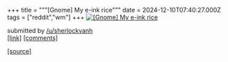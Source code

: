 +++
title = """[Gnome] My e-ink rice"""
date = 2024-12-10T07:40:27.000Z
tags = ["reddit","wm"]
+++
[![[Gnome] My e-ink rice ](https://preview.redd.it/4saj2o3d6z5e1.png?width=640&crop=smart&auto=webp&s=b7c3f35daa9cf2de06e774db8e8a58fa9378359d "[Gnome] My e-ink rice ")](https://www.reddit.com/r/unixporn/comments/1hawnae/gnome_my_eink_rice/)

submitted by [/u/sherlockvanh](https://www.reddit.com/user/sherlockvanh)  
[\[link\]](https://i.redd.it/4saj2o3d6z5e1.png) [\[comments\]](https://www.reddit.com/r/unixporn/comments/1hawnae/gnome_my_eink_rice/)

[[source]](https://www.reddit.com/r/unixporn/comments/1hawnae/gnome_my_eink_rice/)
